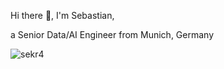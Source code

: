 Hi there 👋, I'm Sebastian,

a Senior Data/AI Engineer from Munich, Germany

<p><img align="center" src="https://github-readme-stats.vercel.app/api/top-langs?username=sekr4&show_icons=true&locale=en&layout=compact" alt="sekr4" /></p>
